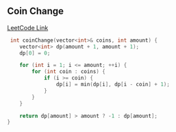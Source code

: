 ## Coin Change
[LeetCode Link](https://leetcode.com/problems/coin-change/)
```cpp
 int coinChange(vector<int>& coins, int amount) {
    vector<int> dp(amount + 1, amount + 1);  
    dp[0] = 0; 

    for (int i = 1; i <= amount; ++i) {
        for (int coin : coins) {
            if (i >= coin) {
                dp[i] = min(dp[i], dp[i - coin] + 1);
            }
        }
    }

    return dp[amount] > amount ? -1 : dp[amount];
}